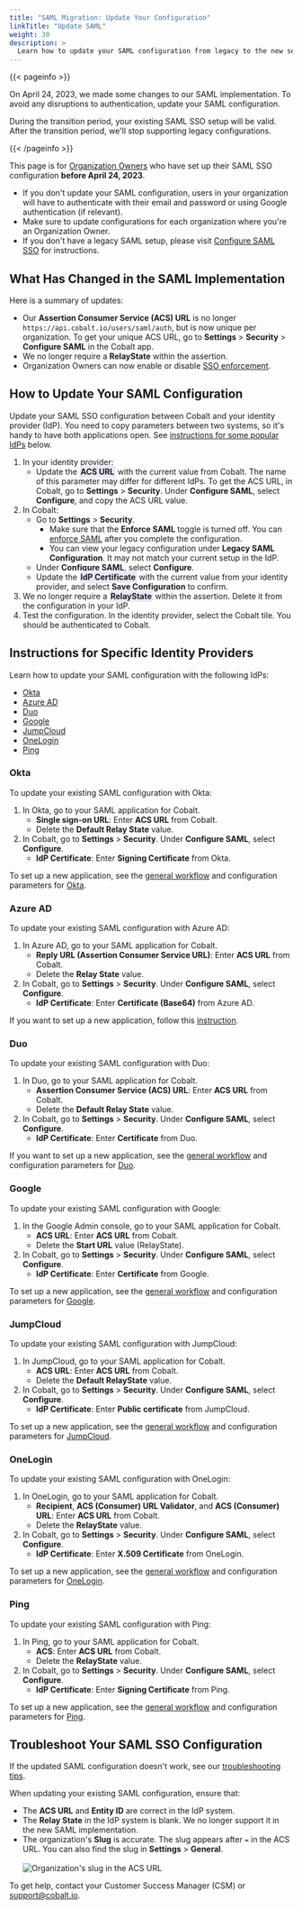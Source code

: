 ```yaml
---
title: "SAML Migration: Update Your Configuration"
linkTitle: "Update SAML"
weight: 30
description: >
  Learn how to update your SAML configuration from legacy to the new setup.
---
```


{{< pageinfo >}}
<p>On April 24, 2023, we made some changes to our SAML implementation. To avoid any disruptions to authentication, update your SAML configuration.</p><p>During the transition period, your existing SAML SSO setup will be valid. After the transition period, we'll stop supporting legacy configurations.</p>
{{< /pageinfo >}}

This page is for [Organization Owners](/getting-started/glossary/#organization-owner) who have set up their SAML SSO configuration **before April 24, 2023**.

- If you don't update your SAML configuration, users in your organization will have to authenticate with their email and password or using Google authentication (if relevant).
- Make sure to update configurations for each organization where you're an Organization Owner.
- If you don't have a legacy SAML setup, please visit [Configure SAML SSO](/platform-deep-dive/collaboration/organization/organization-settings/saml-sso/) for instructions.

## What Has Changed in the SAML Implementation

Here is a summary of updates:

- Our **Assertion Consumer Service (ACS) URL** is no longer `https://api.cobalt.io/users/saml/auth`, but is now unique per organization. To get your unique ACS URL, go to **Settings** > **Security** > **Configure SAML** in the Cobalt app.
- We no longer require a **RelayState** within the assertion.
- Organization Owners can now enable or disable [SSO enforcement](/platform-deep-dive/collaboration/organization/organization-settings/saml-sso/#enforce-saml-sso).

## How to Update Your SAML Configuration

Update your SAML SSO configuration between Cobalt and your identity provider (IdP). You need to copy parameters between two systems, so it's handy to have both applications open. See [instructions for some popular IdPs](#instructions-for-specific-identity-providers) below.

1. In your identity provider:
    - Update the <span style="background-color: #ECE6FA; padding: 2px;">**ACS URL**</span> with the current value from Cobalt. The name of this parameter may differ for different IdPs. To get the ACS URL, in Cobalt, go to **Settings** > **Security**. Under **Configure SAML**, select **Configure**, and copy the ACS URL value.
1. In Cobalt:
    - Go to **Settings** > **Security**.
      - Make sure that the **Enforce SAML** toggle is turned off. You can [enforce SAML](/platform-deep-dive/collaboration/organization/organization-settings/saml-sso/#enforce-saml-sso) after you complete the configuration.
      - You can view your legacy configuration under **Legacy SAML Configuration**. It may not match your current setup in the IdP.
    - Under **Configure SAML**, select **Configure**.
    - Update the <span style="background-color: #ECE6FA; padding: 2px;">**IdP Certificate**</span> with the current value from your identity provider, and select **Save Configuration** to confirm.
1. We no longer require a <span style="background-color: #ECE6FA; padding: 2px;">**RelayState**</span> within the assertion. Delete it from the configuration in your IdP.
1. Test the configuration. In the identity provider, select the Cobalt tile. You should be authenticated to Cobalt.

## Instructions for Specific Identity Providers

Learn how to update your SAML configuration with the following IdPs:

- [Okta](#okta)
- [Azure AD](#azure-ad)
- [Duo](#duo)
- [Google](#google)
- [JumpCloud](#jumpcloud)
- [OneLogin](#onelogin)
- [Ping](#ping)

### Okta

<!--If you're using a preconfigured [Cobalt app](https://www.okta.com/integrations/cobalt/) in Okta, you only need to update the **Slug** value. To copy your organization's slug, in Cobalt, go to **Settings** > **General**.-->

To update your existing SAML configuration with Okta:

1. In Okta, go to your SAML application for Cobalt.
    - **Single sign-on URL**: Enter **ACS URL** from Cobalt.
    - Delete the **Default Relay State** value.
1. In Cobalt, go to **Settings** > **Security**. Under **Configure SAML**, select **Configure**.
    - **IdP Certificate**: Enter **Signing Certificate** from Okta.

To set up a new application, see the [general workflow](/platform-deep-dive/collaboration/organization/organization-settings/saml-sso/#general-configuration-workflow) and configuration parameters for [Okta](/platform-deep-dive/collaboration/organization/organization-settings/saml-sso/#okta).

### Azure AD

To update your existing SAML configuration with Azure AD:

1. In Azure AD, go to your SAML application for Cobalt.
    - **Reply URL (Assertion Consumer Service URL)**: Enter **ACS URL** from Cobalt.
    - Delete the **Relay State** value.
1. In Cobalt, go to **Settings** > **Security**. Under **Configure SAML**, select **Configure**.
    - **IdP Certificate**: Enter **Certificate (Base64)** from Azure AD.

If you want to set up a new application, follow this [instruction](/platform-deep-dive/collaboration/organization/organization-settings/saml-sso/#azure-ad).

### Duo

To update your existing SAML configuration with Duo:

1. In Duo, go to your SAML application for Cobalt.
    - **Assertion Consumer Service (ACS) URL**: Enter **ACS URL** from Cobalt.
    - Delete the **Default Relay State** value.
1. In Cobalt, go to **Settings** > **Security**. Under **Configure SAML**, select **Configure**.
    - **IdP Certificate**: Enter **Certificate** from Duo.

If you want to set up a new application, see the [general workflow](/platform-deep-dive/collaboration/organization/organization-settings/saml-sso/#general-configuration-workflow) and configuration parameters for [Duo](/platform-deep-dive/collaboration/organization/organization-settings/saml-sso/#duo).

### Google

To update your existing SAML configuration with Google:

1. In the Google Admin console, go to your SAML application for Cobalt.
    - **ACS URL**: Enter **ACS URL** from Cobalt.
    - Delete the **Start URL** value (RelayState).
1. In Cobalt, go to **Settings** > **Security**. Under **Configure SAML**, select **Configure**.
    - **IdP Certificate**: Enter **Certificate** from Google.

To set up a new application, see the [general workflow](/platform-deep-dive/collaboration/organization/organization-settings/saml-sso/#general-configuration-workflow) and configuration parameters for [Google](/platform-deep-dive/collaboration/organization/organization-settings/saml-sso/#google).

### JumpCloud

To update your existing SAML configuration with JumpCloud:

1. In JumpCloud, go to your SAML application for Cobalt.
    - **ACS URL**: Enter **ACS URL** from Cobalt.
    - Delete the **Default RelayState** value.
1. In Cobalt, go to **Settings** > **Security**. Under **Configure SAML**, select **Configure**.
    - **IdP Certificate**: Enter **Public certificate** from JumpCloud.

To set up a new application, see the [general workflow](/platform-deep-dive/collaboration/organization/organization-settings/saml-sso/#general-configuration-workflow) and configuration parameters for [JumpCloud](/platform-deep-dive/collaboration/organization/organization-settings/saml-sso/#jumpcloud).

### OneLogin

To update your existing SAML configuration with OneLogin:

1. In OneLogin, go to your SAML application for Cobalt.
    - **Recipient**, **ACS (Consumer) URL Validator**, and **ACS (Consumer) URL**: Enter **ACS URL** from Cobalt.
    - Delete the **RelayState** value.
1. In Cobalt, go to **Settings** > **Security**. Under **Configure SAML**, select **Configure**.
    - **IdP Certificate**: Enter **X.509 Certificate** from OneLogin.

To set up a new application, see the [general workflow](/platform-deep-dive/collaboration/organization/organization-settings/saml-sso/#general-configuration-workflow) and configuration parameters for [OneLogin](/platform-deep-dive/collaboration/organization/organization-settings/saml-sso/#onelogin).

### Ping

To update your existing SAML configuration with Ping:

1. In Ping, go to your SAML application for Cobalt.
    - **ACS**: Enter **ACS URL** from Cobalt.
    - Delete the **RelayState** value.
1. In Cobalt, go to **Settings** > **Security**. Under **Configure SAML**, select **Configure**.
    - **IdP Certificate**: Enter **Signing Certificate** from Ping.

To set up a new application, see the [general workflow](/platform-deep-dive/collaboration/organization/organization-settings/saml-sso/#general-configuration-workflow) and configuration parameters for [Ping](/platform-deep-dive/collaboration/organization/organization-settings/saml-sso/#ping).

## Troubleshoot Your SAML SSO Configuration

If the updated SAML configuration doesn't work, see our [troubleshooting tips](/platform-deep-dive/collaboration/organization/organization-settings/saml-sso/#troubleshoot-your-saml-sso-configuration).

When updating your existing SAML configuration, ensure that:

- The **ACS URL** and **Entity ID** are correct in the IdP system.
- The **Relay State** in the IdP system is blank. We no longer support it in the new SAML implementation.
- The organization's **Slug** is accurate. The slug appears after `=` in the ACS URL. You can also find the slug in **Settings** > **General**.<br><br>
![Organization's slug in the ACS URL](/deepdive/slug-acs-url.png "Organization's slug in the ACS URL")

To get help, contact your Customer Success Manager (CSM) or support@cobalt.io.
